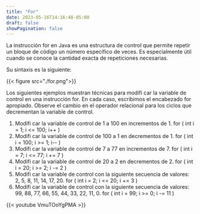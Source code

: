 ```yaml
---
title: "For"
date: 2023-05-16T14:16:48-05:00
draft: false
showPagination: false
---
```


La instrucción for en Java es una estructura de control que permite repetir un bloque de código un número específico de veces. Es especialmente útil cuando se conoce la cantidad exacta de repeticiones necesarias.

Su sintaxis es la siguiente:

{{< figure src="./for.png">}}

Los siguientes ejemplos muestran técnicas para modifi car la variable de control en una instrucción for. En cada 
caso, escribimos el encabezado for apropiado. Observe el cambio en el operador relacional para los ciclos que 
decrementan la variable de control.

<ol>
    <li> Modifi car la variable de control de 1 a 100 en incrementos de 1.
    for ( int i = 1; i <= 100; i++ )</li>
    <li> Modifi car la variable de control de 100 a 1 en decrementos de 1. 
    for ( int i = 100; i >= 1; i-- )</li>
    <li> Modifi car la variable de control de 7 a 77 en incrementos de 7.
    for ( int i = 7; i <= 77; i += 7 )</li>
    <li> Modifi car la variable de control de 20 a 2 en decrementos de 2.
    for ( int i = 20; i >= 2; i -= 2 )</li>
    <li> Modifi car la variable de control con la siguiente secuencia de valores: 2, 5, 8, 11, 14, 17, 20.
    for ( int i = 2; i <= 20; i += 3 )</li>
    <li> Modifi car la variable de control con la siguiente secuencia de valores: 99, 88, 77, 66, 55, 44, 33, 
    22, 11, 0.
    for ( int i = 99; i >= 0; i -= 11 )</li>
</ol>

{{< youtube VmuTOoYgPMA >}}